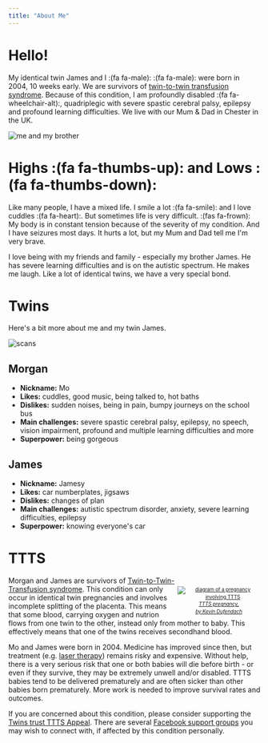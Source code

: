 ```yaml
---
title: "About Me"
---
```


# Hello!

My identical twin James and I :(fa fa-male): :(fa fa-male):
were born in 2004, 10 weeks early. We are
survivors of [twin-to-twin transfusion
syndrome](https://en.wikipedia.org/wiki/Twin-to-twin_transfusion_syndrome).
Because of this condition, I am profoundly disabled
:(fa fa-wheelchair-alt):, quadriplegic with severe spastic
cerebral palsy, epilepsy and profound learning difficulties. We live with our
Mum &amp; Dad in Chester in the UK.

![me and my brother](/images/twins.jpg)

# Highs :(fa fa-thumbs-up): and Lows :(fa fa-thumbs-down):

Like many people, I have a mixed life. I smile a lot :(fa fa-smile): and I
love cuddles :(fa fa-heart):. But sometimes life is very difficult.
:(fas fa-frown): My body is in constant tension because of the severity of my
condition. And I have seizures most days. It hurts a lot, but my Mum and Dad
tell me I'm very brave.

I love being with my friends and family - especially my brother James. He has
severe learning difficulties and is on the autistic spectrum. He makes me laugh.
Like a lot of identical twins, we have a very special bond.

# Twins

Here's a bit more about me and my twin James.

![scans](/images/scans.jpg)

## Morgan

- **Nickname:** Mo
- **Likes:** cuddles, good music, being talked to, hot baths
- **Dislikes:** sudden noises, being in pain, bumpy journeys on the school bus
- **Main challenges:** severe spastic cerebral palsy, epilepsy, no speech,
  vision impairment, profound and multiple learning difficulties and more
- **Superpower:** being gorgeous

## James

- **Nickname:** Jamesy
- **Likes:** car numberplates, jigsaws
- **Dislikes:** changes of plan
- **Main challenges:** autistic spectrum disorder, anxiety, severe learning
  difficulties, epilepsy
- **Superpower:** knowing everyone's car

# TTTS

<div style="float: right; max-width: 33%; font-size: 0.7em; line-height: 1.5; text-align: center; padding-top: 20px;">
  <a href="https://commons.wikimedia.org/wiki/File:Twin_to_Twin_transfusion_syndrome.svg" target="_blank">
    <img
      src="/images/Twin_to_Twin_transfusion_syndrome.svg"
      alt="diagram of a pregnancy involving TTTS"
    />
    <em>TTTS pregnancy,<br />by Kevin Dufendach</em>
  </a>
</div>

Morgan and James are survivors of
[Twin-to-Twin-Transfusion syndrome](https://en.wikipedia.org/wiki/Twin-to-twin_transfusion_syndrome).
This condition can only occur in identical twin pregnancies and involves
incomplete splitting of the placenta. This means that some blood, carrying
oxygen and nutrion flows from one twin to the other, instead only from mother to
baby. This effectively means that one of the twins receives secondhand blood.

Mo and James were born in 2004. Medicine has improved since then, but
treatment (e.g.
[laser therapy](https://www.nice.org.uk/guidance/ipg198/resources/treatment-of-twintotwin-transfusion-syndrome-with-intrauterine-laser-ablation-306074989))
remains risky and expensive. Without help, there is a very serious risk that
one or both babies will die before birth - or even if they survive, they may
be extremely unwell and/or disabled. TTTS babies tend to be delivered
prematurely and are often sicker than other babies born prematurely. More work
is needed to improve survival rates and outcomes.

If you are concerned about this condition, please consider supporting the
[Twins trust TTTS Appeal](https://twinstrust.org/get-involved/appeals/ttts-appeal.html).
There are several [Facebook support groups](https://duckduckgo.com/?q=twin+to+twin+transfusion+syndrome+facebook)
you may wish to connect with, if affected by this condition personally.